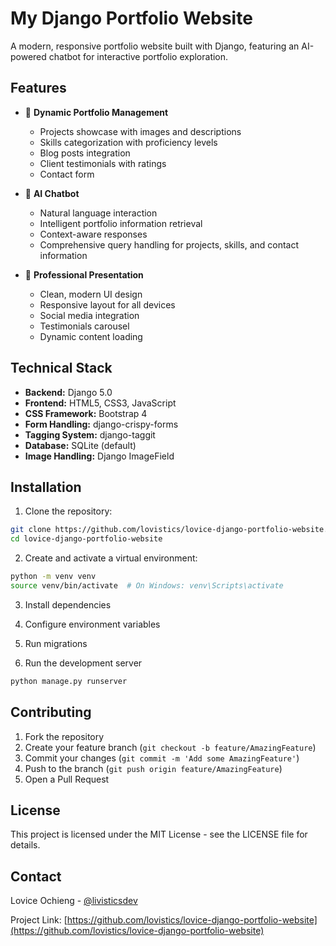 # My Django Portfolio Website

A modern, responsive portfolio website built with Django, featuring an AI-powered chatbot for interactive portfolio exploration.

## Features

- 🎯 **Dynamic Portfolio Management**
  - Projects showcase with images and descriptions
  - Skills categorization with proficiency levels
  - Blog posts integration
  - Client testimonials with ratings
  - Contact form

- 🤖 **AI Chatbot**
  - Natural language interaction
  - Intelligent portfolio information retrieval
  - Context-aware responses
  - Comprehensive query handling for projects, skills, and contact information

- 💼 **Professional Presentation**
  - Clean, modern UI design
  - Responsive layout for all devices
  - Social media integration
  - Testimonials carousel
  - Dynamic content loading

## Technical Stack

- **Backend:** Django 5.0
- **Frontend:** HTML5, CSS3, JavaScript
- **CSS Framework:** Bootstrap 4
- **Form Handling:** django-crispy-forms
- **Tagging System:** django-taggit
- **Database:** SQLite (default)
- **Image Handling:** Django ImageField

## Installation

1. Clone the repository:
```bash
git clone https://github.com/lovistics/lovice-django-portfolio-website.git
cd lovice-django-portfolio-website
```

2. Create and activate a virtual environment:
```bash
python -m venv venv
source venv/bin/activate  # On Windows: venv\Scripts\activate
```

3. Install dependencies

4. Configure environment variables

5. Run migrations

7. Run the development server
```bash
python manage.py runserver
```
## Contributing

1. Fork the repository
2. Create your feature branch (`git checkout -b feature/AmazingFeature`)
3. Commit your changes (`git commit -m 'Add some AmazingFeature'`)
4. Push to the branch (`git push origin feature/AmazingFeature`)
5. Open a Pull Request

## License

This project is licensed under the MIT License - see the LICENSE file for details.

## Contact

Lovice Ochieng - [@livisticsdev](https://www.linkedin.com/in/lovisticsdev)

Project Link: [https://github.com/lovistics/lovice-django-portfolio-website](https://github.com/lovistics/lovice-django-portfolio-website)
